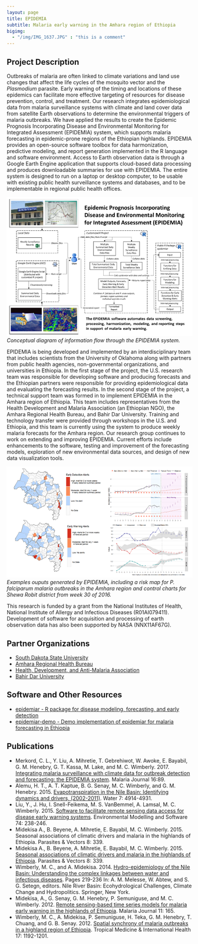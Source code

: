 ```yaml
---
layout: page
title: EPIDEMIA
subtitle: Malaria early warning in the Amhara region of Ethiopia
bigimg: 
  - "/img/IMG_1637.JPG" : "this is a comment"
---
```


## Project Description

Outbreaks of malaria are often linked to climate variations and land use changes that affect the life cycles of the mosquito vector and the *Plasmodium* parasite. Early warning of the timing and locations of these epidemics can facilitate more effective targeting of resources for disease prevention, control, and treatment. Our research integrates epidemiological data from malaria surveillance systems with climate and land cover data from satellite Earth observations to determine the environmental triggers of malaria outbreaks. We have applied the results to create the Epidemic Prognosis Incorporating Disease and Environmental Monitoring for Integrated Assessment (EPIDEMIA) system, which supports malaria forecasting in epidemic-prone regions of the Ethiopian highlands. EPIDEMIA provides an open-source software toolbox for data harmonization, predictive modeling, and report generation implemented in the R language and software environment. Access to Earth observation data is through a Google Earth Engine application that supports cloud-based data processing and produces downloadable summaries for use with EPIDEMIA. The entire system is designed to run on a laptop or desktop computer, to be usable with existing public health surveillance systems and databases, and to be implementable in regional public health offices. 

![EPIDEMIA system flowchart](/img/EPIDEMIA_diagram_22MAR2019.png)<br/>
*Conceptual diagram of information flow through the EPIDEMIA system.*

EPIDEMIA is being developed and implemented by an interdisciplinary team that includes scientists from the University of Oklahoma along with partners from public health agencies, non-governmental organizations, and universities in Ethiopia. In the first stage of the project, the U.S. research team was responsible for developing software and producing forecasts and the Ethiopian partners were responsible for providing epidemiological data and evaluating the forecasting results. In the second stage of the project, a technical support team was formed in to implement EPIDEMIA in the Amhara region of Ethiopia. This team includes representatives from the Health Development and Malaria Association (an Ethiopian NGO), the Amhara Regional Health Bureau, and Bahir Dar University. Training and technology transfer were provided through workshops in the U.S. and Ethiopia, and this team is currently using the system to produce weekly malaria forecasts for the Amhara region. Our research group continues to work on extending and improving EPIDEMIA. Current efforts include enhancements to the software, testing and improvement of the forecasting models, exploration of new environmental data sources, and design of new data visualization tools.

![EPIDEMIA forecast graph](/img/EPIDEMIA_forecasts_22MAR2019.png)<br/>
*Examples ouputs generated by EPIDEMIA, including a risk map for P. falciparum malaria outbreaks in the Amhara region and control charts for Shewa Robit district from week 30 of 2016.*

This research is funded by a grant from the National Institutes of Health, National Institute of Allergy and Infectious Diseases (R01AI079411). Development of software for acquisition and processing of earth observation data has also been supported by NASA (NNX11AF67G).

## Partner Organizations

* [South Dakota State University](https://www.sdstate.edu/)
* [Amhara Regional Health Bureau](http://www.moh.gov.et/da/web/guest/amhara-regional-health-bureau)
* [Health, Development, and Anti-Malaria Association](http://www.hdama.org/)
* [Bahir Dar University](http://www.bdu.edu.et/)

## Software and Other Resources
* [epidemiar - R package for disease modeling, forecasting, and early detection](https://github.com/EcoGRAPH/epidemiar)
* [epidemiar-demo - Demo implementation of epidemiar for malaria forecasting in Ethiopia](https://github.com/EcoGRAPH/epidemiar-demo)

## Publications

* Merkord, C. L., Y. Liu, A. Mihretie, T. Gebrehiwot, W. Awoke, E. Bayabil, G. M. Henebry, G. T. Kassa, M. Lake, and M. C. Wimberly. 2017. [Integrating malaria surveillance with climate data for outbreak detection and forecasting: the EPIDEMIA system](https://malariajournal.biomedcentral.com/articles/10.1186/s12936-017-1735-x). Malaria Journal 16:89.
* Alemu, H. T., A. T. Kaptue, B. G. Senay, M. C. Wimberly, and G. M. Henebry. 2015. [Evapotranspiration in the Nile Basin: Identifying dynamics and drivers, (2002-2011)](https://www.mdpi.com/2073-4441/7/9/4914). Water 7: 4914-4931.
* Liu, Y., J. Hu, I. Snell-Feikema, M. S. VanBemmel, A. Lamsal, M. C. Wimberly. 2015. [Software to facilitate remote sensing data access for disease early warning systems](https://www.sciencedirect.com/science/article/pii/S1364815215300116). Environmental Modelling and Software 74: 238-246. 
* Midekisa A., B. Beyene, A. Mihretie, E. Bayabil, M. C. Wimberly. 2015. Seasonal associations of climatic drivers and malaria in the highlands of Ethiopia. Parasites & Vectors 8: 339. 
* Midekisa A., B. Beyene, A. Mihretie, E. Bayabil, M. C. Wimberly. 2015. [Seasonal associations of climatic drivers and malaria in the highlands of Ethiopia](https://parasitesandvectors.biomedcentral.com/articles/10.1186/s13071-015-0954-7). Parasites & Vectors 8: 339. 
* Wimberly, M. C., and A. Midekisa. 2014. [Hydro-epidemiology of the Nile Basin: Understanding the complex linkages between water and infectious diseases](https://www.researchgate.net/publication/262912212_Hydro-Epidemiology_of_the_Nile_Basin_Understanding_the_Complex_Linkages_Between_Water_and_Infectious_Diseases). Pages 219-236 In: A. M. Melesse, W. Abtew, and S. G. Setegn, editors. Nile River Basin: Ecohydrological Challenges, Climate Change and Hydropolitics. Springer, New York.
* Midekisa, A., G. Senay, G. M. Henebry, P. Semuniguse, and M. C. Wimberly. 2012. [Remote sensing-based time series models for malaria early warning in the highlands of Ethiopia](https://malariajournal.biomedcentral.com/articles/10.1186/1475-2875-11-165). Malaria Journal 11: 165.
* Wimberly, M. C., A. Midekisa, P. Semuniguse, H. Teka, G. M. Henebry, T. Chuang, and G. B. Senay. 2012. [Spatial synchrony of malaria outbreaks in a highland region of Ethiopia](https://onlinelibrary.wiley.com/doi/full/10.1111/j.1365-3156.2012.03058.x). Tropical Medicine & International Health 17: 1192-1201.
